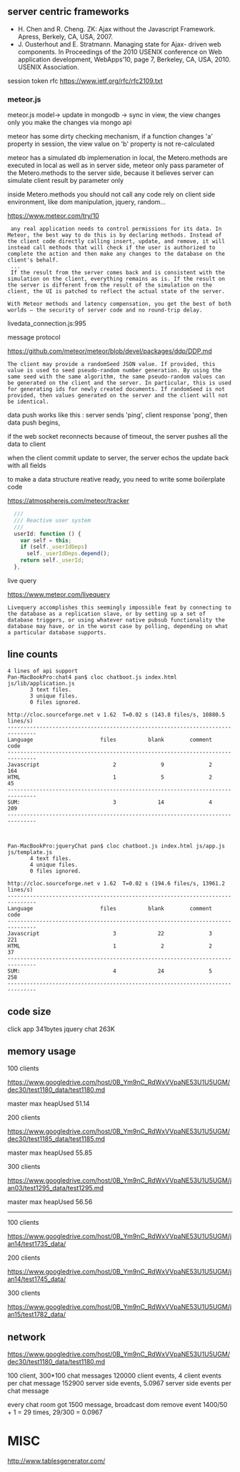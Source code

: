 ## server centric frameworks
- H. Chen and R. Cheng. ZK: Ajax without the Javascript Framework. Apress, Berkely, CA, USA, 2007.
- J. Ousterhout and E. Stratmann. Managing state for Ajax- driven web components. In Proceedings of the 2010 USENIX conference on Web application development, WebApps’10, page 7, Berkeley, CA, USA, 2010. USENIX Association.


session token rfc
https://www.ietf.org/rfc/rfc2109.txt



### meteor.js

meteor.js  model-> update in mongodb -> sync in view, the view changes only you make the changes via mongo api

meteor has some dirty checking mechanism, if a function changes 'a' property in session, the view value on 'b' property is not re-calculated

meteor has a simulated db implemenation in local, the Metero.methods are executed in local as well as in server side, meteor only pass parameter of the Metero.methods to the server side, because it believes server can simulate client result by parameter only

inside Metero.methods you should not call any code rely on client side environment, like dom manipulation, jquery, random...

https://www.meteor.com/try/10

```
 any real application needs to control permissions for its data. In Meteor, the best way to do this is by declaring methods. Instead of the client code directly calling insert, update, and remove, it will instead call methods that will check if the user is authorized to complete the action and then make any changes to the database on the client's behalf.
 ...
 If the result from the server comes back and is consistent with the simulation on the client, everything remains as is. If the result on the server is different from the result of the simulation on the client, the UI is patched to reflect the actual state of the server.

With Meteor methods and latency compensation, you get the best of both worlds — the security of server code and no round-trip delay.
```


livedata_connection.js:995 

message protocol

https://github.com/meteor/meteor/blob/devel/packages/ddp/DDP.md

```
The client may provide a randomSeed JSON value. If provided, this value is used to seed pseudo-random number generation. By using the same seed with the same algorithm, the same pseudo-random values can be generated on the client and the server. In particular, this is used for generating ids for newly created documents. If randomSeed is not provided, then values generated on the server and the client will not be identical.
```


data push works like this : server sends 'ping', client response 'pong', then data push begins,

if the web socket reconnects because of timeout, the server pushes all the data to client

when the client commit update to server, the server echos the update back with all fields


to make a data structure reative ready, you need to write some boilerplate code

https://atmospherejs.com/meteor/tracker

```javascript
  ///
  /// Reactive user system
  ///
  userId: function () {
    var self = this;
    if (self._userIdDeps)
      self._userIdDeps.depend();
    return self._userId;
  },
```


live query

https://www.meteor.com/livequery

```
Livequery accomplishes this seemingly impossible feat by connecting to the database as a replication slave, or by setting up a set of database triggers, or using whatever native pubsub functionality the database may have, or in the worst case by polling, depending on what a particular database supports.
```


## line counts

```
4 lines of api support
Pan-MacBookPro:chat4 pan$ cloc chatboot.js index.html js/lib/application.js 
       3 text files.
       3 unique files.                              
       0 files ignored.

http://cloc.sourceforge.net v 1.62  T=0.02 s (143.8 files/s, 10880.5 lines/s)
-------------------------------------------------------------------------------
Language                     files          blank        comment           code
-------------------------------------------------------------------------------
Javascript                       2              9              2            164
HTML                             1              5              2             45
-------------------------------------------------------------------------------
SUM:                             3             14              4            209
-------------------------------------------------------------------------------



Pan-MacBookPro:jqueryChat pan$ cloc chatboot.js index.html js/app.js js/template.js 
       4 text files.
       4 unique files.                              
       0 files ignored.

http://cloc.sourceforge.net v 1.62  T=0.02 s (194.6 files/s, 13961.2 lines/s)
-------------------------------------------------------------------------------
Language                     files          blank        comment           code
-------------------------------------------------------------------------------
Javascript                       3             22              3            221
HTML                             1              2              2             37
-------------------------------------------------------------------------------
SUM:                             4             24              5            258
-------------------------------------------------------------------------------

```

## code size
click app 341bytes 
jquery chat 263K

## memory usage

100 clients

https://www.googledrive.com/host/0B_Ym9nC_RdWxVVpaNE53U1U5UGM/dec30/test1180_data/test1180.md

master max heapUsed 51.14

200 clients

https://www.googledrive.com/host/0B_Ym9nC_RdWxVVpaNE53U1U5UGM/dec30/test1185_data/test1185.md

master max heapUsed 55.85

300 clients

https://www.googledrive.com/host/0B_Ym9nC_RdWxVVpaNE53U1U5UGM/jan03/test1295_data/test1295.md

master max heapUsed 56.56


---------


100 clients

https://www.googledrive.com/host/0B_Ym9nC_RdWxVVpaNE53U1U5UGM/jan14/test1735_data/

200 clients

https://www.googledrive.com/host/0B_Ym9nC_RdWxVVpaNE53U1U5UGM/jan14/test1745_data/

300 clients

https://www.googledrive.com/host/0B_Ym9nC_RdWxVVpaNE53U1U5UGM/jan15/test1782_data/

## network

https://www.googledrive.com/host/0B_Ym9nC_RdWxVVpaNE53U1U5UGM/dec30/test1180_data/test1180.md

100 client, 300*100 chat messages
120000 client events,
4 client events per chat message
152900 server side events,
5.0967 server side events per chat message

every chat room got 1500 message, broadcast dom remove event 1400/50 + 1 = 29 times, 29/300 = 0.0967



# MISC

http://www.tablesgenerator.com/
